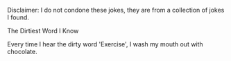Disclaimer: I do not condone these jokes, they are from a collection of jokes I found.

The Dirtiest Word I Know

Every time I hear the dirty word 'Exercise', I wash my mouth out with chocolate.

